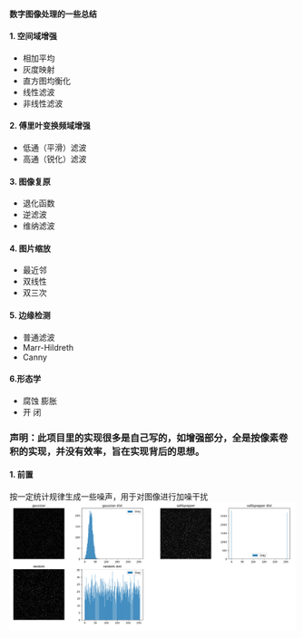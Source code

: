 #### 数字图像处理的一些总结
#### 1. 空间域增强
- 相加平均
- 灰度映射
- 直方图均衡化
- 线性滤波
- 非线性滤波

#### 2. 傅里叶变换频域增强
- 低通（平滑）滤波
- 高通（锐化）滤波

#### 3. 图像复原
- 退化函数
- 逆滤波
- 维纳滤波

#### 4. 图片缩放
- 最近邻
- 双线性
- 双三次

#### 5. 边缘检测
- 普通滤波
- Marr-Hildreth
- Canny

#### 6.形态学
- 腐蚀 膨胀
- 开 闭

### 声明：此项目里的实现很多是自己写的，如增强部分，全是按像素卷积的实现，并没有效率，旨在实现背后的思想。

#### 1. 前置
按一定统计规律生成一些噪声，用于对图像进行加噪干扰
![](intros/noise.png)